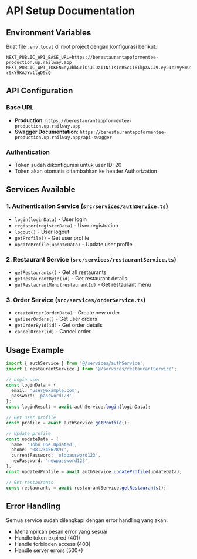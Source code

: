 # API Setup Documentation

## Environment Variables

Buat file `.env.local` di root project dengan konfigurasi berikut:

```env
NEXT_PUBLIC_API_BASE_URL=https://berestaurantappformentee-production.up.railway.app
NEXT_PUBLIC_API_TOKEN=eyJhbGciOiJIUzI1NiIsInR5cCI6IkpXVCJ9.eyJ1c2VySWQiOjIwLCJpYXQiOjE3NTc2OTc3NjYsImV4cCI6MTc1ODMwMjU2Nn0.HcIz5wyoCeRZW5_4RwgIIHkxJ-r9xY9KAJYwttgD9cQ
```

## API Configuration

### Base URL

- **Production**: `https://berestaurantappformentee-production.up.railway.app`
- **Swagger Documentation**: `https://berestaurantappformentee-production.up.railway.app/api-swagger`

### Authentication

- Token sudah dikonfigurasi untuk user ID: 20
- Token akan otomatis ditambahkan ke header Authorization

## Services Available

### 1. Authentication Service (`src/services/authService.ts`)

- `login(loginData)` - User login
- `register(registerData)` - User registration
- `logout()` - User logout
- `getProfile()` - Get user profile
- `updateProfile(updateData)` - Update user profile

### 2. Restaurant Service (`src/services/restaurantService.ts`)

- `getRestaurants()` - Get all restaurants
- `getRestaurantById(id)` - Get restaurant details
- `getRestaurantMenu(restaurantId)` - Get restaurant menu

### 3. Order Service (`src/services/orderService.ts`)

- `createOrder(orderData)` - Create new order
- `getUserOrders()` - Get user orders
- `getOrderById(id)` - Get order details
- `cancelOrder(id)` - Cancel order

## Usage Example

```typescript
import { authService } from '@/services/authService';
import { restaurantService } from '@/services/restaurantService';

// Login user
const loginData = {
  email: 'user@example.com',
  password: 'password123',
};
const loginResult = await authService.login(loginData);

// Get user profile
const profile = await authService.getProfile();

// Update profile
const updateData = {
  name: 'John Doe Updated',
  phone: '081234567891',
  currentPassword: 'oldpassword123',
  newPassword: 'newpassword123',
};
const updatedProfile = await authService.updateProfile(updateData);

// Get restaurants
const restaurants = await restaurantService.getRestaurants();
```

## Error Handling

Semua service sudah dilengkapi dengan error handling yang akan:

- Menampilkan pesan error yang sesuai
- Handle token expired (401)
- Handle forbidden access (403)
- Handle server errors (500+)
